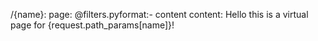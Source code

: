 /{name}:
    page:
        @filters.pyformat:- content
        content: Hello this is a virtual page for {request.path_params[name]}!